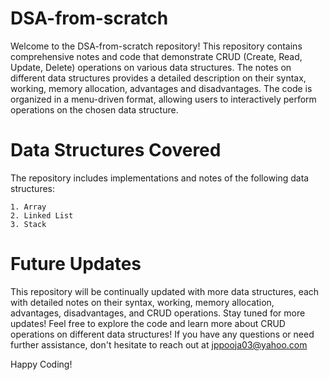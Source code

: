 # DSA-from-scratch 

Welcome to the DSA-from-scratch repository! This repository contains comprehensive notes and code that demonstrate CRUD (Create, Read, Update, Delete) operations on various data structures. The notes on different data structures provides a detailed description on their syntax, working, memory allocation, advantages and disadvantages. The code is organized in a menu-driven format, allowing users to interactively perform operations on the chosen data structure.

# Data Structures Covered 
The repository includes implementations and notes of the following data structures:

    1. Array
    2. Linked List
    3. Stack

# Future Updates
This repository will be continually updated with more data structures, each with detailed notes on their syntax, working, memory allocation, advantages, disadvantages, and CRUD operations. Stay tuned for more updates!
Feel free to explore the code and learn more about CRUD operations on different data structures! If you have any questions or need further assistance, don't hesitate to reach out at jppooja03@yahoo.com

Happy Coding!